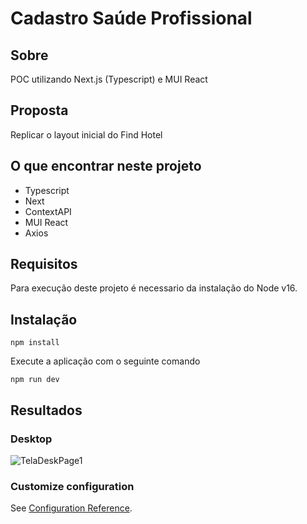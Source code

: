 # Cadastro Saúde Profissional

## Sobre

POC utilizando Next.js (Typescript) e MUI React

## Proposta

Replicar o layout inicial do Find Hotel 

## O que encontrar neste projeto

* Typescript
* Next
* ContextAPI
* MUI React
* Axios

## Requisitos

Para execução deste projeto é necessario da instalação do Node v16.

## Instalação
```
npm install
```
Execute a aplicação com o seguinte comando
```
npm run dev
```

## Resultados

### Desktop
![TelaDeskPage1](/public/findHotel.gif)
### Customize configuration
See [Configuration Reference](https://cli.vuejs.org/config/).
